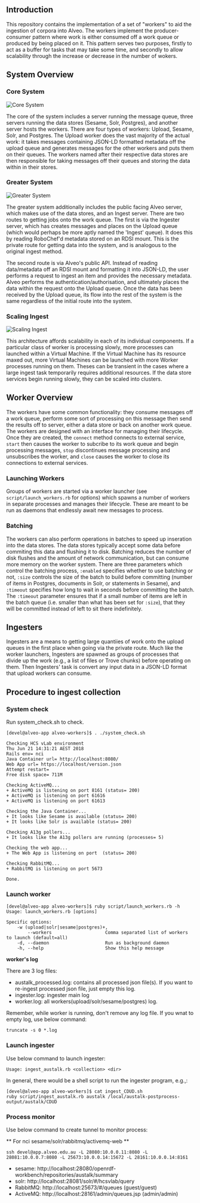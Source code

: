 ## Introduction

This repository contains the implementation of a set of "workers" to aid the ingestion of corpora into Alveo. The workers implement the producer-consumer pattern where work is either consumed off a work queue or produced by being placed on it. This pattern serves two purposes, firstly to act as a buffer for tasks that may take some time, and secondly to allow scalability through the increase or decrease in the number of wokers.

## System Overview

### Core System

![Core System](http://i.imgur.com/QIpTDDW.png)

The core of the system includes a server running the message queue, three servers running the data stores (Sesame, Solr, Postgres), and another server hosts the workers. There are four types of workers: Upload, Sesame, Solr, and Postgres. The 
Upload worker does the vast majority of the actual work: it takes messages containing JSON-LD formatted metadata off the upload queue and generates messages for the other workers and puts them on their queues. The workers named after their respective data stores are then responsible for taking messages off their queues and storing the data within in their stores.

### Greater System

![Greater System](http://i.imgur.com/QmCjMFv.png)

The greater system additionally includes the public facing Alveo server, which makes use of the data stores, and an Ingest server. There are two routes to getting jobs onto the work queue. The first is via the Ingester server, which has creates messages and places on the Upload queue (which would perhaps be more aptly named the 'Ingest' queue). It does this by reading RoboChef'd metadata stored on an RDSI mount. This is the private route for getting data into the system, and is analogous to the original ingest method.

The second route is via Alveo's public API. Instead of reading data/metadata off an RDSI mount and formatting it into JSON-LD, the user performs a request to ingest an item and provides the necessary metadata. Alveo performs the authentication/authorisation, and ultimately places the data within the request onto the Upload queue. Once the data has been received by the Upload queue, its flow into the rest of the system is the same regardless of the initial route into the system.

### Scaling Ingest

![Scaling Ingest](http://i.imgur.com/9Iqz7an.png)

This architecture affords scalability in each of its individual components. If a particular class of worker is processing slowly, more processes can launched within a Virtual Machine. If the Virtual Machine has its resource maxed out, more Virtual Machines can be launched with more Worker processes running on them. Theses can be transient in the cases where a large ingest task temporarily requires additional resources. If the data store services begin running slowly, they can be scaled into clusters.

## Worker Overview

The workers have some common functionality: they consume messages off a work queue, perform some sort of processing on this message then send the results off to server, either a data store or back on another work queue. The workers are designed with an interface for managing their lifecycle. Once they are created, the `connect` method connects to external service, `start` then causes the worker to subcribe to its work queue and begin processing messages, `stop` discontinues message processing and unsubscribes the worker, and `close` causes the worker to close its connections to external services.

### Launching Workers

Groups of workers are started via a worker launcher (see `script/launch_workers.rb` for options) which spawns a number of workers in separate processes and manages their lifecycle. These are meant to be run as daemons that endlessly await new messages to process.

### Batching

The workers can also perform operations in batches to speed up inseration into the data stores. The data stores typically accept some data before commiting this data and flushing it to disk. Batching reduces the number of disk flushes and the amount of network communication, but can consume more memory on the worker system. There are three parameters which control the batching process, `:enabled` specifies whether to use batching or not, `:size` controls the size of the batch to build before committing (number of items in Postgres, documents in Solr, or statements in Sesame), and `:timeout` specifies how long to wait in seconds before committing the batch. The `:timeout` parameter ensures that if a small number of items are left in the batch queue (i.e. smaller than what has been set for `:size`), that they will be committed instead of left to sit there indefinitely.

## Ingesters

Ingesters are a means to getting large quantiies of work onto the upload queues in the first place when going via the private route. Much like the worker launchers, Ingesters are spawned as groups of processes that divide up the work (e.g., a list of files or Trove chunks) before operating on them. Then Ingesters' task is convert any input data in a JSON-LD format that upload workers can consume.

## Procedure to ingest collection

### System check 

Run system_check.sh to check.

    [devel@alveo-app alveo-workers]$ . ./system_check.sh

    Checking HCS vLab environment
    Thu Jun 21 14:31:21 AEST 2018
    Rails env= nci
    Java Container url= http://localhost:8080/
    Web App url= https://localhost/version.json
    Attempt restart=
    Free disk space= 711M
    
    Checking ActiveMQ...
    + ActiveMQ is listening on port 8161 (status= 200)
    + ActiveMQ is listening on port 61616
    + ActiveMQ is listening on port 61613
    
    Checking the Java Container...
    + It looks like Sesame is available (status= 200)
    + It looks like Solr is available (status= 200)
    
    Checking A13g pollers...
    + It looks like the A13g pollers are running (processes= 5)
    
    Checking the web app...
    + The Web App is listening on port  (status= 200)
    
    Checking RabbitMQ...
    + RabbitMQ is listening on port 5673
    
    Done.

### Launch worker
    
    [devel@alveo-app alveo-workers]$ ruby script/launch_workers.rb -h
    Usage: launch_workers.rb [options]
    
    Specific options:
        -w (upload|solr|sesame|postgres)+,
            --workers                    Comma separated list of workers to launch (default=all)
        -d, --daemon                     Run as background daemon
        -h, --help                       Show this help message

**worker's log**

There are 3 log files:

- austalk_processed.log: contains all processed json file(s). If you want to re-ingest processed json file, just empty this log.
- ingester.log: ingester main log 
- worker.log: all workers(upload/solr/sesame/postgres) log.

Remember, while worker is running, don't remove any log file. If you wnat to empty log, use below command:

    truncate -s 0 *.log

### Launch ingester

Use below command to launch ingester:

    Usage: ingest_austalk.rb <collection> <dir>

In general, there would be a shell script to run the ingester program, e.g.,:

    [devel@alveo-app alveo-workers]$ cat ingest_CDUD.sh
    ruby script/ingest_austalk.rb austalk /local/austalk-postprocess-output/austalk/CDUD

### Process monitor

Use below command to create tunnel to monitor process:

** For nci sesame/solr/rabbitmq/activemq-web **

    ssh devel@app.alveo.edu.au -L 28080:10.0.0.11:8080 -L 28081:10.0.0.7:8080 -L 25673:10.0.0.14:15672 -L 28161:10.0.0.14:8161

- sesame: http://localhost:28080/openrdf-workbench/repositories/austalk/summary
- solr: http://localhost:28081/solr/#/hcsvlab/query
- RabbitMQ: http://localhost:25673/#/queues (guest/guest)
- ActiveMQ: http://localhost:28161/admin/queues.jsp (admin/admin)
